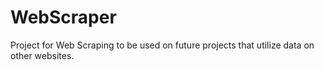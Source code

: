 # WebScraper
Project for Web Scraping to be used on future projects that utilize data on other websites.
